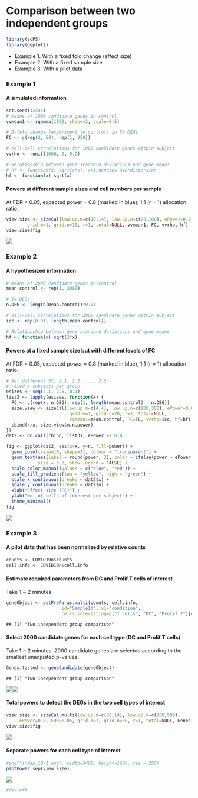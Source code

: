 Comparison between two independent groups
================

``` r
library(scPS)
library(ggplot2)
```

- Example 1. With a fixed fold change (effect size)
- Example 2. With a fixed sample size
- Example 3. With a pilot data

### Example 1

#### A simulated information

``` r
set.seed(12345)
# means of 1000 candidate genes in control
vvmean1 <- rgamma(1000, shape=2, scale=0.5)

# 2-fold change (experiment to control) in 5% DEGs
FC <- c(rep(2, 50), rep(1, 950))

# cell-cell correlations for 1000 candidate genes within subject
vvrho <- runif(1000, 0, 0.2) 

# Relationship between gene standard deviations and gene means
# hf <- function(x) sqrt(a*x), a>1 denotes overdispersion
hf <- function(x) sqrt(x) 
```

#### Powers at different sample sizes and cell numbers per sample

At FDR = 0.05, expected power = 0.8 (marked in blue), 1:1 (r = 1)
allocation ratio.

``` r
view.size <- sizeCal(low.up.m=c(10,14), low.up.n=c(20,100), ePower=0.8, FDR=0.05,
        grid.m=1, grid.n=10, r=1, total=NULL, vvmean1, FC, vvrho, hf)
view.size$fig
```

![](scPS_indep_files/figure-gfm/2-1.png)<!-- -->

### Example 2

#### A hypothesized information

``` r
# means of 2000 candidate genes in control
mean.control <- rep(1, 2000)

# 1% DEGs
n.DEG <- length(mean.control)*0.01

# cell-cell correlations for 2000 candidate genes within subject
icc <- rep(0.01, length(mean.control))

# Relationship between gene standard deviations and gene means
hf <- function(x) sqrt(2*x)
```

#### Powers at a fixed sample size but with different levels of FC

At FDR = 0.05, expected power = 0.8 (marked in blue), 1:1 (r = 1)
allocation ratio.

``` r
# Set different FC, 2.1, 2.2, ..., 2.5
# Fixed 4 subjects per group 
esizes <- seq(2.1, 2.5, 0.1)
list3 <- lapply(esizes, function(x) {
  FC <- c(rep(x, n.DEG), rep(1, length(mean.control) - n.DEG))
  size.view <- sizeCal(low.up.m=c(4,4), low.up.n=c(100,300), ePower=0.8, FDR=0.05,
                        grid.m=1, grid.n=20, r=1, total=NULL,
                        vvmean1=mean.control, FC=FC, vvrho=icc, hf=hf)
  cbind(x=x, size.view$m.n.power)
})
dat2 <- do.call(rbind, list3); ePower <- 0.8
```

``` r
fig <- ggplot(dat2, aes(x=x, y=n, fill=power)) +
  geom_point(size=10, shape=21, colour = "transparent") +
  geom_text(aes(label = round(power, 2), color = ifelse(power > ePower, "blue", "red")),
            size = 3.2, show.legend = FALSE) +
  scale_color_manual(values = c("blue", "red")) +
  scale_fill_gradient(low = "yellow", high = "green") +
  scale_x_continuous(breaks = dat2$x) +
  scale_y_continuous(breaks = dat2$n) +
  xlab("Effect size (FC)") +
  ylab("No. of cells of interest per subject") +
  theme_minimal()
fig
```

![](scPS_indep_files/figure-gfm/5-1.png)<!-- -->

### Example 3

#### A pilot data that has been normalized by relative counts

``` r
counts <- COVID19n$counts
cell.info <- COVID19n$cell.info
```

#### Estimate required parameters from DC and Prolif.T cells of interest

Take 1 ~ 2 minutes

``` r
geneObject <- estPreParas.multi(counts, cell.info,
                     id="SampleId", x1="condition",
                     cells.interesting=c("T cells", "DC", "Prolif.T")[c(2,3)])
```

    ## [1] "Two independent group comparison"

#### Select 2000 candidate genes for each cell type (DC and Prolif.T cells)

Take 1 ~ 2 minutes. 2000 candidate genes are selected according to the
smallest unadjusted p-values.

``` r
Genes.tested <- geneCandidate(geneObject)
```

    ## [1] "Two independent group comparison"

![](scPS_indep_files/figure-gfm/8-1.png)<!-- -->![](scPS_indep_files/figure-gfm/8-2.png)<!-- -->

#### Total powers to detect the DEGs in the two cell types of interest

``` r
view.size <- sizeCal.multi(low.up.m=c(10,14), low.up.n=c(200,500),
     ePower=0.8, FDR=0.05, grid.m=1, grid.n=50, r=1, total=NULL, Genes.tested)
view.size$fig
```

![](scPS_indep_files/figure-gfm/9-1.png)<!-- -->

#### Separate powers for each cell type of interest

``` r
#png("indep_10-1.png", width=3400, height=1600, res = 350)
plotPower.sep(view.size)
```

![](scPS_indep_files/figure-gfm/10-1.png)<!-- -->

``` r
#dev.off
```
